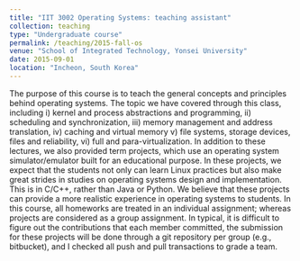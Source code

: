 ```yaml
---
title: "IIT 3002 Operating Systems: teaching assistant"
collection: teaching
type: "Undergraduate course"
permalink: /teaching/2015-fall-os
venue: "School of Integrated Technology, Yonsei University"
date: 2015-09-01
location: "Incheon, South Korea"
---
```


The purpose of this course is to teach the general concepts and principles behind operating systems. The topic we have covered through this class, including i) kernel and process abstractions and programming, ii) scheduling and synchronization, iii) memory management and address translation, iv) caching and virtual memory v) file systems, storage devices, files and reliability, vi) full and para-virtualization. In addition to these lectures, we also provided term projects, which use an operating system simulator/emulator built for an educational purpose. In these projects, we expect that the students not only can learn Linux practices but also make great strides in studies on operating systems design and implementation. This is in C/C++, rather than Java or Python. We believe that these projects can provide a more realistic experience in operating systems to students. In this course, all homeworks are treated in an individual assignment; whereas projects are considered as a group assignment. In typical, it is difficult to figure out the contributions that each member committed, the submission for these projects will be done through a git repository per group (e.g., bitbucket), and I checked all push and pull transactions to grade a team. 
